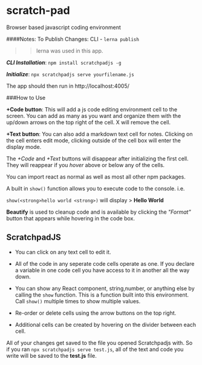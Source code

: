 # scratch-pad

Browser based javascript coding environment

####Notes:
To Publish Changes: CLI - `lerna publish`

> > lerna was used in this app.

***CLI Installation***: `npm install scratchpadjs -g`

***Initialize***: `npx scratchpadjs serve yourfilename.js`

The app should then run in http://localhost:4005/

###How to Use

**+Code button**: This will add a js code editing environment cell to the screen. You can add as many as you want and organize them with the up/down arrows on the top right of the cell. X will remove the cell.

**+Text button**: You can also add a markdown text cell for notes. Clicking on the cell enters edit mode, clicking outside of the cell box will enter the display mode.

The *+Code* and *+Text* buttons will disappear after initializing the first cell. They will reappear if you *hover* above or below any of the cells.

You can import react as normal as well as most all other npm packages.

A built in `show()` function allows you to execute code to the console.
i.e.

`show(<strong>hello world <strong>)` will display > **Hello World**

**Beautify** is used to cleanup code and is available by clicking the *"Format"* button that appears while hovering in the code box.

## ScratchpadJS

- You can click on any text cell to edit it.

- All of the code in any seperate code cells operate as one. If you declare a variable in one code cell you have access to it in another all the way down.

- You can show any React component, string,number, or anything else by calling the `show` function. This is a function built into this environment. Call `show()` multiple times to show multiple values.

- Re-order or delete cells using the arrow buttons on the top right.

- Additional cells can be created by hovering on the divider between each cell.

All of your changes get saved to the file you opened Scratchpadjs with. So if you ran `npx scratchpadjs serve test.js`, all of the text and code you write will be saved to the **test.js** file.
